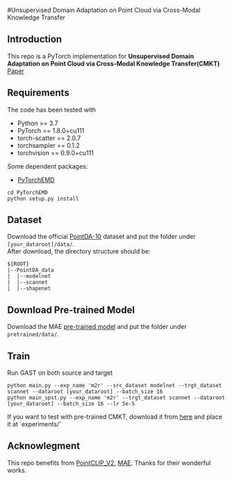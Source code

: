 #Unsupervised Domain Adaptation on Point Cloud via Cross-Modal Knowledge Transfer

## Introduction


This repo is a PyTorch implementation for **Unsupervised Domain Adaptation on Point Cloud via Cross-Modal Knowledge Transfer(CMKT)**
[Paper]()
## Requirements
The code has been tested with

- Python >= 3.7
- PyTorch == 1.8.0+cu111
- torch-scatter == 2.0.7
- torchsampler == 0.1.2
- torchvision == 0.9.0+cu111

Some dependent packages:

- [PyTorchEMD](https://github.com/daerduoCarey/PyTorchEMD)

```
cd PyTorchEMD
python setup.py install
```
## Dataset
Download the official [PointDA-10](https://drive.google.com/uc?id=1-LfJWL5geF9h0Z2QpdTL0n4lShy8wy2J) dataset and put the folder under `[your_dataroot]/data/`.  
After download, the directory structure should be:

```
${ROOT}
|--PointDA_data
|  |--modelnet
|  |--scannet
|  |--shapenet
```

## Download Pre-trained Model

Download the MAE [pre-trained model](https://dl.fbaipublicfiles.com/mae/pretrain/mae_pretrain_vit_base.pth) and put the folder under `pretrained/data/`. 

## Train
Run GAST on both source and target
```
python main.py --exp_name 'm2r' --src_dataset modelnet --trgt_dataset scannet --dataroot [your_dataroot] --batch_size 16
python main_spst.py --exp_name 'm2r' --trgt_dataset scannet --dataroot [your_dataroot] --batch_size 16 --lr 5e-5
```

If you want to test with pre-trained CMKT, download it from [here]() and place it at `experiments/'

## Acknowlegment
This repo benefits from [PointCLIP_V2](https://github.com/yangyangyang127/PointCLIP_V2), [MAE](https://github.com/facebookresearch/mae). Thanks for their wonderful works.
